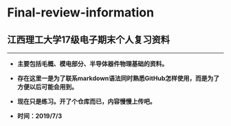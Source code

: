 # Final-review-information
## 江西理工大学17级电子期末个人复习资料
----------------------------------


- **主要包括毛概、模电部分、半导体器件物理基础的资料。**


- **存在这里一是为了联系markdown语法同时熟悉GitHub怎样使用，而是为了方便以后可能会用到。**

- **现在只是练习。开了个仓库而已，内容慢慢上传吧。**

- **时间：2019/7/3**
